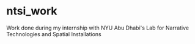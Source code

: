 # ntsi_work
Work done during my internship with NYU Abu Dhabi's Lab for Narrative Technologies and Spatial Installations
